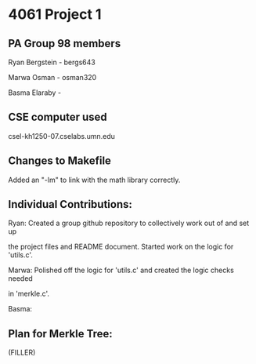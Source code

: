 # 4061 Project 1

## PA Group 98 members

Ryan Bergstein - bergs643

Marwa Osman - osman320

Basma Elaraby - 

## CSE computer used

csel-kh1250-07.cselabs.umn.edu

## Changes to Makefile

Added an "-lm" to link with the math library correctly.

## Individual Contributions: 

Ryan: Created a group github repository to collectively work out of and set up

the project files and README document. Started work on the logic for 'utils.c'.

Marwa: Polished off the logic for 'utils.c' and created the logic checks needed

in 'merkle.c'.

Basma: 

## Plan for Merkle Tree:

(FILLER)

